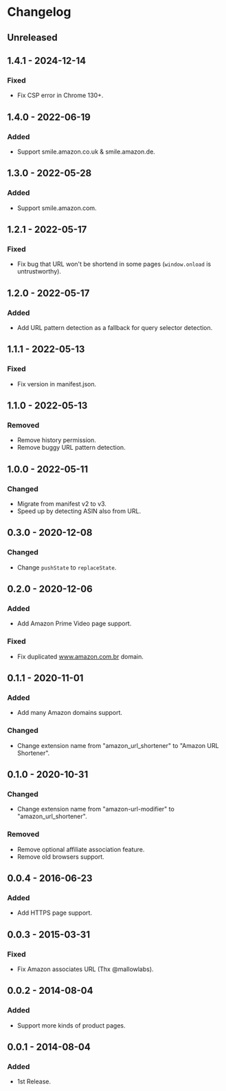 # Changelog

## Unreleased

## 1.4.1 - 2024-12-14

### Fixed

- Fix CSP error in Chrome 130+.

## 1.4.0 - 2022-06-19

### Added

- Support smile.amazon.co.uk & smile.amazon.de.

## 1.3.0 - 2022-05-28

### Added

- Support smile.amazon.com.

## 1.2.1 - 2022-05-17

### Fixed

- Fix bug that URL won't be shortend in some pages (`window.onload` is untrustworthy).

## 1.2.0 - 2022-05-17

### Added

- Add URL pattern detection as a fallback for query selector detection.

## 1.1.1 - 2022-05-13

### Fixed

- Fix version in manifest.json.

## 1.1.0 - 2022-05-13

### Removed

- Remove history permission.
- Remove buggy URL pattern detection.

## 1.0.0 - 2022-05-11

### Changed

- Migrate from manifest v2 to v3.
- Speed up by detecting ASIN also from URL.

## 0.3.0 - 2020-12-08

### Changed

- Change `pushState` to `replaceState`.

## 0.2.0 - 2020-12-06

### Added

- Add Amazon Prime Video page support.

### Fixed

- Fix duplicated www.amazon.com.br domain.

## 0.1.1 - 2020-11-01

### Added

- Add many Amazon domains support.

### Changed

- Change extension name from "amazon_url_shortener" to "Amazon URL Shortener".

## 0.1.0 - 2020-10-31

### Changed

- Change extension name from "amazon-url-modifier" to "amazon_url_shortener".

### Removed

- Remove optional affiliate association feature.
- Remove old browsers support.

## 0.0.4 - 2016-06-23

### Added

- Add HTTPS page support.

## 0.0.3 - 2015-03-31

### Fixed

- Fix Amazon associates URL (Thx @mallowlabs).

## 0.0.2 - 2014-08-04

### Added

- Support more kinds of product pages.

## 0.0.1 - 2014-08-04

### Added

- 1st Release.
